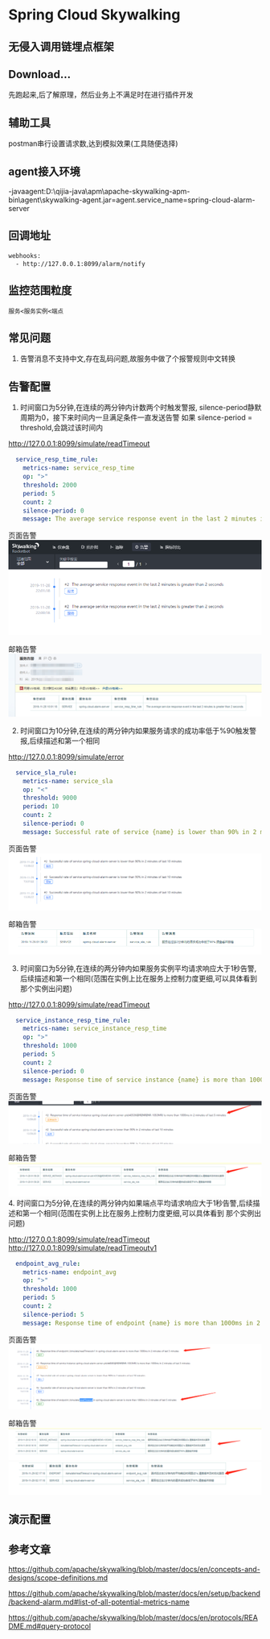 # Spring Cloud Skywalking 

## 无侵入调用链埋点框架

## Download...
先跑起来,后了解原理，然后业务上不满足时在进行插件开发

## 辅助工具
postman串行设置请求数,达到模拟效果(工具随便选择)

## agent接入环境
-javaagent:D:\qijia-java\apm\apache-skywalking-apm-bin\agent\skywalking-agent.jar=agent.service_name=spring-cloud-alarm-server

## 回调地址
    webhooks:
      - http://127.0.0.1:8099/alarm/notify
## 监控范围粒度
    服务<服务实例<端点

## 常见问题
1. 告警消息不支持中文,存在乱码问题,故服务中做了个报警规则中文转换

## 告警配置
1. 时间窗口为5分钟,在连续的两分钟内计数两个时触发警报, silence-period静默周期为0，接下来时间内一旦满足条件一直发送告警
如果 silence-period = threshold,会跳过该时间内

http://127.0.0.1:8099/simulate/readTimeout
```yaml
  service_resp_time_rule:
    metrics-name: service_resp_time
    op: ">"
    threshold: 2000
    period: 5
    count: 2
    silence-period: 0
    message: The average service response event in the last 2 minutes is greater than 2 seconds
```
页面告警
![服务告警页面图片](image/alarm_img_one_page.jpg)

邮箱告警
![服务告警邮箱图片](image/alarm_img_one_mail.jpg)

2. 时间窗口为10分钟,在连续的两分钟内如果服务请求的成功率低于%90触发警报,后续描述和第一个相同

http://127.0.0.1:8099/simulate/error

```yaml
  service_sla_rule:
    metrics-name: service_sla
    op: "<"
    threshold: 9000
    period: 10
    count: 2
    silence-period: 0
    message: Successful rate of service {name} is lower than 90% in 2 minutes of last 10 minutes
```
页面告警
![服务告警页面图片](image/alarm_sla_page.jpg)

邮箱告警
![服务告警邮箱图片](image/alarm_sla_mail.jpg)

3. 时间窗口为5分钟,在连续的两分钟内如果服务实例平均请求响应大于1秒告警,后续描述和第一个相同(范围在实例上比在服务上控制力度更细,可以具体看到
那个实例出问题)

http://127.0.0.1:8099/simulate/readTimeout

```yaml
  service_instance_resp_time_rule:
    metrics-name: service_instance_resp_time
    op: ">"
    threshold: 1000
    period: 5
    count: 2
    silence-period: 0
    message: Response time of service instance {name} is more than 1000ms in 2 minutes of last 5 minutes
```
页面告警
![服务告警页面图片](image/service_instance_resp_time_page.jpg)

邮箱告警
![服务告警邮箱图片](image/service_instance_resp_time_mail.jpg)
4. 时间窗口为5分钟,在连续的两分钟内如果端点平均请求响应大于1秒告警,后续描述和第一个相同(范围在实例上比在服务上控制力度更细,可以具体看到
那个实例出问题)

http://127.0.0.1:8099/simulate/readTimeout
http://127.0.0.1:8099/simulate/readTimeoutv1
```yaml
  endpoint_avg_rule:
    metrics-name: endpoint_avg
    op: ">"
    threshold: 1000
    period: 5
    count: 2
    silence-period: 5
    message: Response time of endpoint {name} is more than 1000ms in 2 minutes of last 5 minutes
```
页面告警
![服务告警页面图片](image/endpoint_avg_page.jpg)

邮箱告警
![服务告警邮箱图片](image/endpoint_avg_mail_1.jpg)
![服务告警邮箱图片](image/endpoint_avg_mail_2.jpg)



## 演示配置


## 参考文章
https://github.com/apache/skywalking/blob/master/docs/en/concepts-and-designs/scope-definitions.md

https://github.com/apache/skywalking/blob/master/docs/en/setup/backend/backend-alarm.md#list-of-all-potential-metrics-name

https://github.com/apache/skywalking/blob/master/docs/en/protocols/README.md#query-protocol






